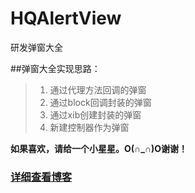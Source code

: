 # HQAlertView

研发弹窗大全

##弹窗大全实现思路：
>1. 通过代理方法回调的弹窗
>2. 通过block回调封装的弹窗
>3. 通过xib创建封装的弹窗
>4. 新建控制器作为弹窗

**如果喜欢，请给一个小星星。O(∩_∩)O谢谢！**

### [详细查看博客](https://blog.csdn.net/u010960265/article/details/82876436)

